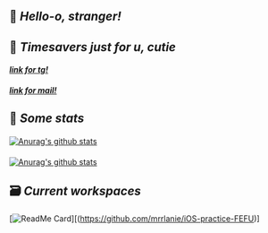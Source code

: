 ## 👋 _Hello-o, stranger!_ 

## 📑 _Timesavers just for u, cutie_
####  [*link for tg!*](https://t.me/mrrlanie)
####  [*link for mail!*](mailto:mrr.wrk@gmail.com)
## 💾 _Some stats_
#### 
[![Anurag's github stats](https://github-readme-stats.vercel.app/api?username=mrrlanie&show_icons=true&theme=synthwave)](https://github.com/anuraghazra/github-readme-stats)
#### 
[![Anurag's github stats](https://github-readme-stats.vercel.app/api/top-langs/?username=mrrlanie&show_icons=true&theme=synthwave&layout=compact)](https://github.com/anuraghazra/github-readme-stats)
## 🗃️ _Current workspaces_
####
[![ReadMe Card](https://github-readme-stats.vercel.app/api/pin/?username=mrrlanie&show_owner=true&repo=iOS-practice-FEFU&theme=gotham)][(https://github.com/mrrlanie/iOS-practice-FEFU)]

<!-- 
ty Semen (aka @princepepper) for idea! 
mwah <3
-->
